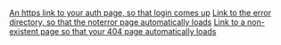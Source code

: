 [An https link to your auth page, so that login comes up](https://people.rit.edu/hhn2884/230/auth/)
[Link to the error directory, so that the noterror page automatically loads](https://people.rit.edu/hhn2884/230/error/)
[Link to a non-existent page so that your 404 page automatically loads](https://people.rit.edu/hhn2884/230/error/s)




